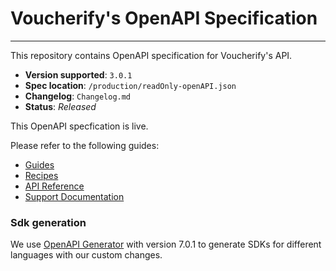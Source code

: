# Voucherify's OpenAPI Specification
---
This repository contains OpenAPI specification for Voucherify's API.

 - **Version supported**: `3.0.1`
 - **Spec location**: `/production/readOnly-openAPI.json`
 - **Changelog**: `Changelog.md`
 - **Status**: _Released_

This OpenAPI specfication is live. 

Please refer to the following guides:
- [Guides](https://docs.voucherify.io/docs)
- [Recipes](https://docs.voucherify.io/recipes)
- [API Reference](https://docs.voucherify.io/reference/)
- [Support Documentation](https://support.voucherify.io/)

### Sdk generation

We use [OpenAPI Generator](https://github.com/OpenAPITools/openapi-generator) with version 7.0.1 
to generate SDKs for different languages with our custom changes.
